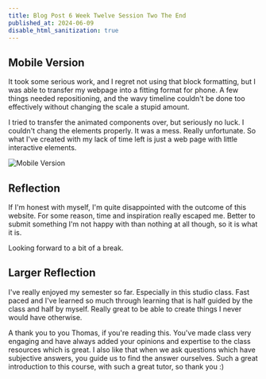 ```yaml
---
title: Blog Post 6 Week Twelve Session Two The End
published_at: 2024-06-09
disable_html_sanitization: true
---
```

## Mobile Version
It took some serious work, and I regret not using that block formatting, but I was able to transfer my webpage into a fitting format for phone. A few things needed repositioning, and the wavy timeline couldn't be done too effectively without changing the scale a stupid amount. 

I tried to transfer the animated components over, but seriously no luck. I couldn't chang the elements properly. It was a mess. Really unfortunate. So what I've created with my lack of time left is just a web page with little interactive elements.

![Mobile Version](/w12s2/mobile.PNG)

## Reflection
If I'm honest with myself, I'm quite disappointed with the outcome of this website. For some reason, time and inspiration really escaped me. Better to submit something I'm not happy with than nothing at all though, so it is what it is.

Looking forward to a bit of a break.

## Larger Reflection
I've really enjoyed my semester so far. Especially in this studio class. Fast paced and I've learned so much through learning that is half guided by the class and half by myself. Really great to be able to create things I never would have otherwise.

A thank you to you Thomas, if you're reading this. You've made class very engaging and have always added your opinions and expertise to the class resources which is great. I also like that when we ask questions which have subjective answers, you guide us to find the answer ourselves. Such a great introduction to this course, with such a great tutor, so thank you :)